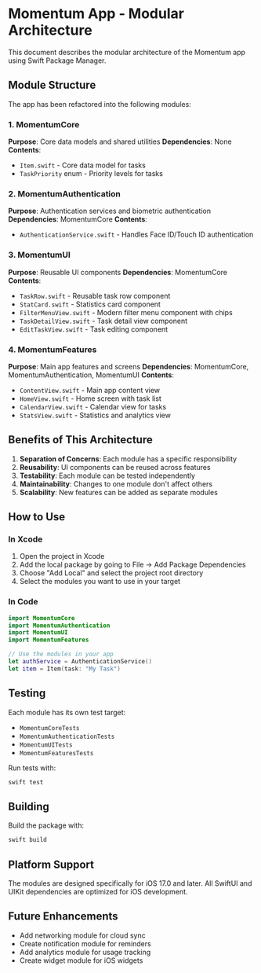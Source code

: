 # Momentum App - Modular Architecture

This document describes the modular architecture of the Momentum app using Swift Package Manager.

## Module Structure

The app has been refactored into the following modules:

### 1. MomentumCore
**Purpose**: Core data models and shared utilities
**Dependencies**: None
**Contents**:
- `Item.swift` - Core data model for tasks
- `TaskPriority` enum - Priority levels for tasks

### 2. MomentumAuthentication
**Purpose**: Authentication services and biometric authentication
**Dependencies**: MomentumCore
**Contents**:
- `AuthenticationService.swift` - Handles Face ID/Touch ID authentication

### 3. MomentumUI
**Purpose**: Reusable UI components
**Dependencies**: MomentumCore
**Contents**:
- `TaskRow.swift` - Reusable task row component
- `StatCard.swift` - Statistics card component
- `FilterMenuView.swift` - Modern filter menu component with chips
- `TaskDetailView.swift` - Task detail view component
- `EditTaskView.swift` - Task editing component

### 4. MomentumFeatures
**Purpose**: Main app features and screens
**Dependencies**: MomentumCore, MomentumAuthentication, MomentumUI
**Contents**:
- `ContentView.swift` - Main app content view
- `HomeView.swift` - Home screen with task list
- `CalendarView.swift` - Calendar view for tasks
- `StatsView.swift` - Statistics and analytics view

## Benefits of This Architecture

1. **Separation of Concerns**: Each module has a specific responsibility
2. **Reusability**: UI components can be reused across features
3. **Testability**: Each module can be tested independently
4. **Maintainability**: Changes to one module don't affect others
5. **Scalability**: New features can be added as separate modules

## How to Use

### In Xcode
1. Open the project in Xcode
2. Add the local package by going to File → Add Package Dependencies
3. Choose "Add Local" and select the project root directory
4. Select the modules you want to use in your target

### In Code
```swift
import MomentumCore
import MomentumAuthentication
import MomentumUI
import MomentumFeatures

// Use the modules in your app
let authService = AuthenticationService()
let item = Item(task: "My Task")
```

## Testing

Each module has its own test target:
- `MomentumCoreTests`
- `MomentumAuthenticationTests`
- `MomentumUITests`
- `MomentumFeaturesTests`

Run tests with:
```bash
swift test
```

## Building

Build the package with:
```bash
swift build
```

## Platform Support

The modules are designed specifically for iOS 17.0 and later. All SwiftUI and UIKit dependencies are optimized for iOS development.

## Future Enhancements

- Add networking module for cloud sync
- Create notification module for reminders
- Add analytics module for usage tracking
- Create widget module for iOS widgets